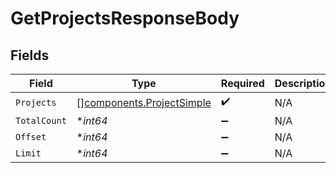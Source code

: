 # GetProjectsResponseBody


## Fields

| Field                                                                  | Type                                                                   | Required                                                               | Description                                                            |
| ---------------------------------------------------------------------- | ---------------------------------------------------------------------- | ---------------------------------------------------------------------- | ---------------------------------------------------------------------- |
| `Projects`                                                             | [][components.ProjectSimple](../../models/components/projectsimple.md) | :heavy_check_mark:                                                     | N/A                                                                    |
| `TotalCount`                                                           | **int64*                                                               | :heavy_minus_sign:                                                     | N/A                                                                    |
| `Offset`                                                               | **int64*                                                               | :heavy_minus_sign:                                                     | N/A                                                                    |
| `Limit`                                                                | **int64*                                                               | :heavy_minus_sign:                                                     | N/A                                                                    |